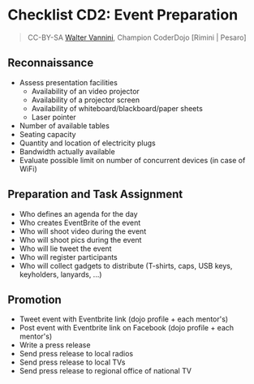 # Checklist CD2: Event Preparation
> CC-BY-SA [Walter Vannini](mailto:ipse@waltervannini.it), Champion CoderDojo [Rimini | Pesaro]

## Reconnaissance

* Assess presentation facilities 
   * Availability of an video projector
   * Availability of a projector screen
   * Availability of whiteboard/blackboard/paper sheets
   * Laser pointer
* Number of available tables
* Seating capacity
* Quantity and location of electricity plugs
* Bandwidth actually available
* Evaluate possible limit on number of concurrent devices (in case of WiFi)

## Preparation and Task Assignment
* Who defines an agenda for the day
* Who creates EventBrite of the event
* Who will shoot video during the event
* Who will shoot pics during the event
* Who will lie tweet the event
* Who will register participants
* Who will collect gadgets to distribute (T-shirts, caps, USB keys, keyholders, lanyards, ...)

## Promotion

* Tweet event with Eventbrite link (dojo profile + each mentor's)
* Post event with Eventbrite link on Facebook (dojo profile + each mentor's)
* Write a press release
* Send press release to local radios
* Send press release to local TVs
* Send press release to regional office of national TV
